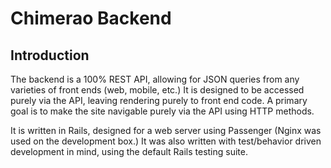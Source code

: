 # Chimerao Backend

## Introduction

The backend is a 100% REST API, allowing for JSON queries from any varieties of front ends (web, mobile, etc.) It is designed to be accessed purely via the API, leaving rendering purely to front end code. A primary goal is to make the site navigable purely via the API using HTTP methods.

It is written in Rails, designed for a web server using Passenger (Nginx was used on the development box.) It was also written with test/behavior driven development in mind, using the default Rails testing suite.
